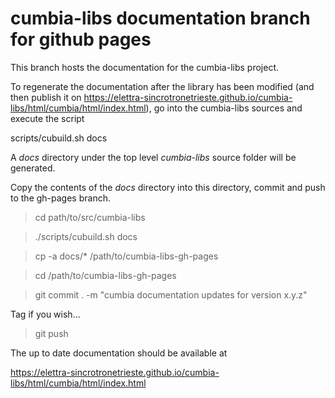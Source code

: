 # cumbia-libs documentation branch for github pages

This branch hosts the documentation for the cumbia-libs project.

To regenerate the documentation after the library has been modified (and then publish it on https://elettra-sincrotronetrieste.github.io/cumbia-libs/html/cumbia/html/index.html), go into the cumbia-libs sources and execute the script

scripts/cubuild.sh  docs

A *docs* directory under the top level *cumbia-libs* source folder will be generated.

Copy the contents of the *docs* directory into this directory, commit and push to the gh-pages branch.

> cd path/to/src/cumbia-libs

> ./scripts/cubuild.sh  docs

> cp -a docs/* /path/to/cumbia-libs-gh-pages

> cd /path/to/cumbia-libs-gh-pages

> git commit . -m "cumbia documentation updates for version x.y.z"

Tag if you wish...

> git push

The up to date documentation should be available at


https://elettra-sincrotronetrieste.github.io/cumbia-libs/html/cumbia/html/index.html


